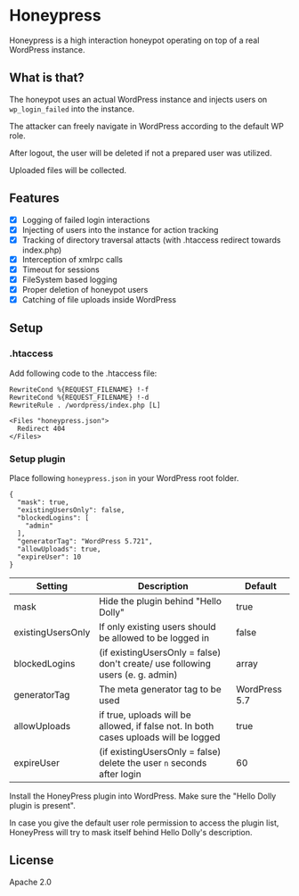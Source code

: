 # Honeypress

Honeypress is a high interaction honeypot operating on top of a real WordPress instance.

## What is that?

The honeypot uses an actual WordPress instance and injects users on `wp_login_failed` into the instance.

The attacker can freely navigate in WordPress according to the default WP role.

After logout, the user will be deleted if not a prepared user was utilized.

Uploaded files will be collected.

## Features

- [x] Logging of failed login interactions
- [x] Injecting of users into the instance for action tracking
- [x] Tracking of directory traversal attacts (with .htaccess redirect towards index.php)
- [x] Interception of xmlrpc calls
- [x] Timeout for sessions
- [x] FileSystem based logging
- [X] Proper deletion of honeypot users
- [x] Catching of file uploads inside WordPress

## Setup

### .htaccess

Add following code to the .htaccess file:

```
RewriteCond %{REQUEST_FILENAME} !-f
RewriteCond %{REQUEST_FILENAME} !-d
RewriteRule . /wordpress/index.php [L]

<Files "honeypress.json">  
  Redirect 404
</Files>
```

### Setup plugin


Place following `honeypress.json` in your WordPress root folder.

```
{
  "mask": true,
  "existingUsersOnly": false,
  "blockedLogins": [
    "admin"
  ],
  "generatorTag": "WordPress 5.721",
  "allowUploads": true,
  "expireUser": 10
}
```
|Setting|Description|Default|
|---|---|--|
|mask|Hide the plugin behind "Hello Dolly"|true|
|existingUsersOnly|If only existing users should be allowed to be logged in|false|
|blockedLogins|(if existingUsersOnly = false) don't create/ use following users (e. g. admin)| array|
|generatorTag|The meta generator tag to be used|WordPress 5.7|
|allowUploads|if true, uploads will be allowed, if false not. In both cases uploads will be logged|true|
|expireUser|(if existingUsersOnly = false) delete the user `n` seconds after login|60|


Install the HoneyPress plugin into WordPress. Make sure the "Hello Dolly plugin is present". 

In case you give the default user role permission to access the plugin list, HoneyPress will try to mask itself behind Hello Dolly's description.


## License

Apache 2.0